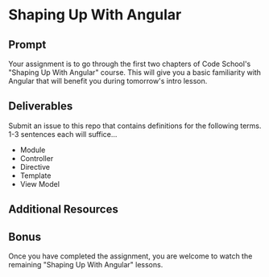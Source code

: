 # Shaping Up With Angular

## Prompt

Your assignment is to go through the first two chapters of Code School's "Shaping Up With Angular" course. This will give you a basic familiarity with Angular that will benefit you during tomorrow's intro lesson.

## Deliverables

Submit an issue to this repo that contains definitions for the following terms. 1-3 sentences each will suffice...

* Module
* Controller
* Directive
* Template
* View Model

## Additional Resources

## Bonus

Once you have completed the assignment, you are welcome to watch the remaining "Shaping Up With Angular" lessons.
